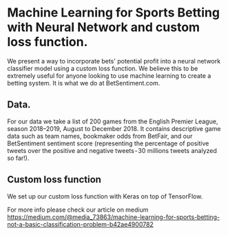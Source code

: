 # Machine Learning for Sports Betting with Neural Network and custom loss function.
We present a way to incorporate bets' potential profit into a neural network classifier model using a custom loss function. We believe this to be extremely useful for anyone looking to use machine learning to create a betting system. It is what we do at BetSentiment.com.

## Data.
For our data we take a list of 200 games from the English Premier League, season 2018–2019, August to December 2018. It contains descriptive game data such as team names, bookmaker odds from BetFair, and our BetSentiment sentiment score (representing the percentage of positive tweets over the positive and negative tweets - 30 millions tweets analyzed so far!).

## Custom loss function
We set up our custom loss function with Keras on top of TensorFlow.

For more info please check our article on medium
https://medium.com/@media_73863/machine-learning-for-sports-betting-not-a-basic-classification-problem-b42ae4900782
